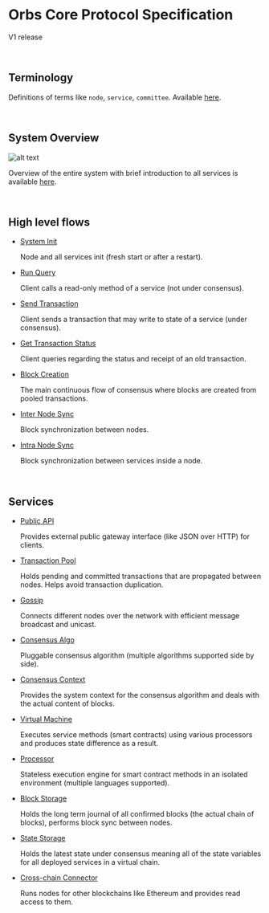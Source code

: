 # Orbs Core Protocol Specification

V1 release

&nbsp;
## Terminology

Definitions of terms like `node`, `service`, `committee`. Available [here](terminology.md).

&nbsp;
## System Overview

![alt text][system_overview]

[system_overview]: behaviors/_img/system-overview.png "system_overview"

Overview of the entire system with brief introduction to all services is available [here](overview.md).

&nbsp;
## High level flows

* [System Init](behaviors/flows/system-init.md)

  Node and all services init (fresh start or after a restart).

* [Run Query](behaviors/flows/run-query.md)

  Client calls a read-only method of a service (not under consensus).

* [Send Transaction](behaviors/flows/send-transaction.md)

  Client sends a transaction that may write to state of a service (under consensus).

* [Get Transaction Status](behaviors/flows/transaction-status.md)

  Client queries regarding the status and receipt of an old transaction.

* [Block Creation](behaviors/flows/block-creation.md)

  The main continuous flow of consensus where blocks are created from pooled transactions.

* [Inter Node Sync](behaviors/flows/inter-node-sync.md)

  Block synchronization between nodes.

* [Intra Node Sync](behaviors/flows/intra-node-sync.md)

  Block synchronization between services inside a node.

&nbsp;
## Services

* [Public API](behaviors/services/public-api.md)

  Provides external public gateway interface (like JSON over HTTP) for clients.

* [Transaction Pool](behaviors/services/transaction-pool.md)

  Holds pending and committed transactions that are propagated between nodes. Helps avoid transaction duplication.

* [Gossip](behaviors/services/gossip.md)

  Connects different nodes over the network with efficient message broadcast and unicast.

* [Consensus Algo](behaviors/services/consensus-algo.md)

  Pluggable consensus algorithm (multiple algorithms supported side by side).

* [Consensus Context](behaviors/services/consensus-context.md)

  Provides the system context for the consensus algorithm and deals with the actual content of blocks.

* [Virtual Machine](behaviors/services/virtual-machine.md)

  Executes service methods (smart contracts) using various processors and produces state difference as a result.

* [Processor](behaviors/services/processor.md)

  Stateless execution engine for smart contract methods in an isolated environment (multiple languages supported).

* [Block Storage](behaviors/services/block-storage.md)

  Holds the long term journal of all confirmed blocks (the actual chain of blocks), performs block sync between nodes.

* [State Storage](behaviors/services/state-storage.md)

  Holds the latest state under consensus meaning all of the state variables for all deployed services in a virtual chain.

* [Cross-chain Connector](behaviors/services/crosschain-connector.md)

  Runs nodes for other blockchains like Ethereum and provides read access to them.
